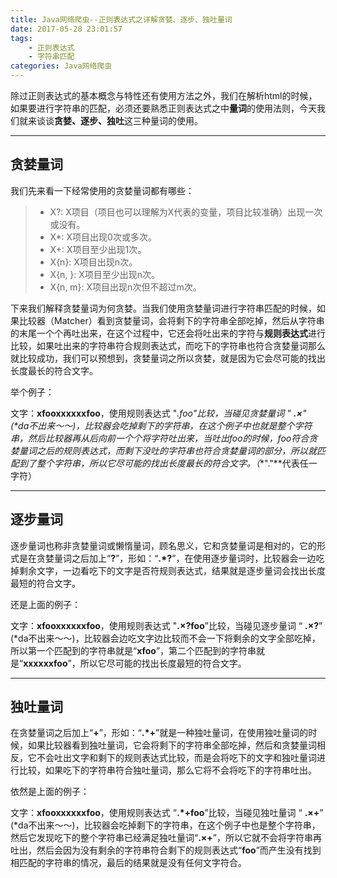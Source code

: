 ```yaml
---
title: Java网络爬虫--正则表达式之详解贪婪、逐步、独吐量词
date: 2017-05-28 23:01:57
tags:
    - 正则表达式
    - 字符串匹配
categories: Java网络爬虫
---
```


除过正则表达式的基本概念与特性还有使用方法之外，我们在解析html的时候，如果要进行字符串的匹配，必须还要熟悉正则表达式之中**量词**的使用法则，今天我们就来谈谈**贪婪、逐步、独吐**这三种量词的使用。


----------
## **贪婪量词**

我们先来看一下经常使用的贪婪量词都有哪些：

> - X?: X项目（项目也可以理解为X代表的变量，项目比较准确）出现一次或没有。
> - X*: X项目出现0次或多次。
> - X+: X项目至少出现1次。
> - X{n}: X项目出现n次。
> - X{n, }: X项目至少出现n次。
> - X{n, m}: X项目出现n次但不超过m次。

下来我们解释贪婪量词为何贪婪。当我们使用贪婪量词进行字符串匹配的时候，如果比较器（Matcher）看到贪婪量词，会将剩下的字符串全部吃掉，然后从字符串的末尾一个个再吐出来，在这个过程中，它还会将吐出来的字符与**规则表达式**进行比较，如果吐出来的字符串符合规则表达式，而吃下的字符串也符合贪婪量词那么就比较成功，我们可以预想到，贪婪量词之所以贪婪，就是因为它会尽可能的找出长度最长的符合文字。

举个例子：

文字：**xfooxxxxxxfoo**，使用规则表达式 "**.*foo**"比较，当碰见贪婪量词 " **.×**" (*da不出来～～)，比较器会吃掉剩下的字符串，在这个例子中也就是整个字符串，然后比较器再从后向前一个个将字符吐出来，当吐出foo的时候，foo符合贪婪量词之后的规则表达式，而剩下没吐的字符串也符合贪婪量词的部分，所以就匹配到了整个字符串，所以它尽可能的找出长度最长的符合文字。（**"."**代表任一字符）


----------
## **逐步量词**

逐步量词也称非贪婪量词或懒惰量词，顾名思义，它和贪婪量词是相对的，它的形式是在贪婪量词之后加上“**?**”，形如：“**.*?**”，在使用逐步量词时，比较器会一边吃掉剩余文字，一边看吃下的文字是否符规则表达式，结果就是逐步量词会找出长度最短的符合文字。

还是上面的例子：

文字：**xfooxxxxxxfoo**，使用规则表达式 "**.×?foo**”比较，当碰见逐步量词 “ **.×?**” (*da不出来～～)，比较器会边吃文字边比较而不会一下将剩余的文字全部吃掉，所以第一个匹配到的字符串就是“**xfoo**”，第二个匹配到的字符串就是“**xxxxxxfoo**”，所以它尽可能的找出长度最短的符合文字。


----------
## **独吐量词**

在贪婪量词之后加上“**+**”，形如：“**.*+**”就是一种独吐量词，在使用独吐量词的时候，如果比较器看到独吐量词，它会将剩下的字符串全部吃掉，然后和贪婪量词相反，它不会吐出文字和剩下的规则表达式比较，而是会将吃下的文字和独吐量词进行比较，如果吃下的字符串符合独吐量词，那么它将不会将吃下的字符串吐出。

依然是上面的例子：

文字：**xfooxxxxxxfoo**，使用规则表达式 “**.*+foo**”比较，当碰见独吐量词 “ **.×+**” (*da不出来～～)，比较器会吃掉剩下的字符串，在这个例子中也是整个字符串，然后它发现吃下的整个字符串已经满足独吐量词“**.×+**”，所以它就不会将字符串再吐出，然后会因为没有剩余的字符串符合剩下的规则表达式“**foo**”而产生没有找到相匹配的字符串的情况，最后的结果就是没有任何文字符合。